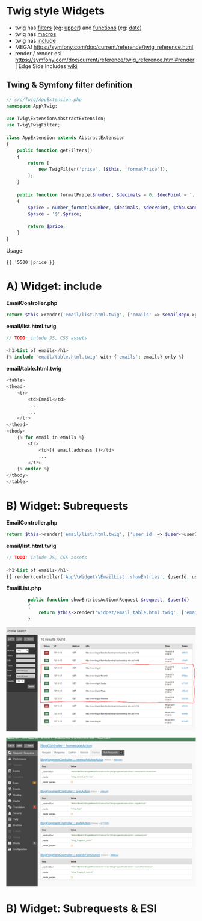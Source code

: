 # Twig style Widgets

* twig has [filters](https://twig.symfony.com/doc/2.x/filters/index.html) (eg: [upper](https://twig.symfony.com/doc/2.x/filters/upper.html)) and [functions](https://twig.symfony.com/doc/2.x/functions/index.html) (eg: [date](https://twig.symfony.com/doc/2.x/functions/date.html))
* twig has [macros](https://twig.symfony.com/doc/2.x/tags/macro.html)
* twig has [include](https://twig.symfony.com/doc/2.x/tags/include.html)
* MEGA! https://symfony.com/doc/current/reference/twig_reference.html
* render / render esi https://symfony.com/doc/current/reference/twig_reference.html#render | Edge Side Includes [wiki](https://en.wikipedia.org/wiki/Edge_Side_Includes)


## Twing & Symfony filter definition

```php
// src/Twig/AppExtension.php
namespace App\Twig;

use Twig\Extension\AbstractExtension;
use Twig\TwigFilter;

class AppExtension extends AbstractExtension
{
    public function getFilters()
    {
        return [
            new TwigFilter('price', [$this, 'formatPrice']),
        ];
    }

    public function formatPrice($number, $decimals = 0, $decPoint = '.', $thousandsSep = ',')
    {
        $price = number_format($number, $decimals, $decPoint, $thousandsSep);
        $price = '$'.$price;

        return $price;
    }
}
```

Usage:
```
{{ '5500'|price }}
```


# A) Widget: include

**EmailController.php**
```php
return $this->render('email/list.html.twig', ['emails' => $emailRepo->getEmails($user->userId)]);
```

**email/list.html.twig**
```php
// TODO: inlude JS, CSS assets

<h1>List of emails</h1>
{% include 'email/table.html.twig' with {'emails': emails} only %}
```

**email/table.html.twig**

```php
<table>
<thead>
    <tr>
        <td>Email</td>
        ...
        ...
    </tr>
</thead>
<tbody>
    {% for email in emails %}
        <tr>
            <td>{{ email.address }}</td>
            ...
        </tr>
    {% endfor %}
</tbody>
</table>
```


# B) Widget: Subrequests
**EmailController.php**
```php
return $this->render('email/list.html.twig', ['user_id' => $user->userId]);
```

**email/list.html.twig**
```php
// TODO: inlude JS, CSS assets

<h1>List of emails</h1>
{{ render(controller('App\\Widget\\EmailList::showEntries', {userId: user_id})) }}
```

**EmailList.php**
```php
        public function showEntriesAction(Request $request, $userId)
        {
            return $this->render('widget/email_table.html.twig', ['emails' => $emailRepo->getEmails($userId)]);
        }
```

![alt text](./subrequest2.PNG)

![alt text](./subrequest.PNG)


# B) Widget: Subrequests & ESI
